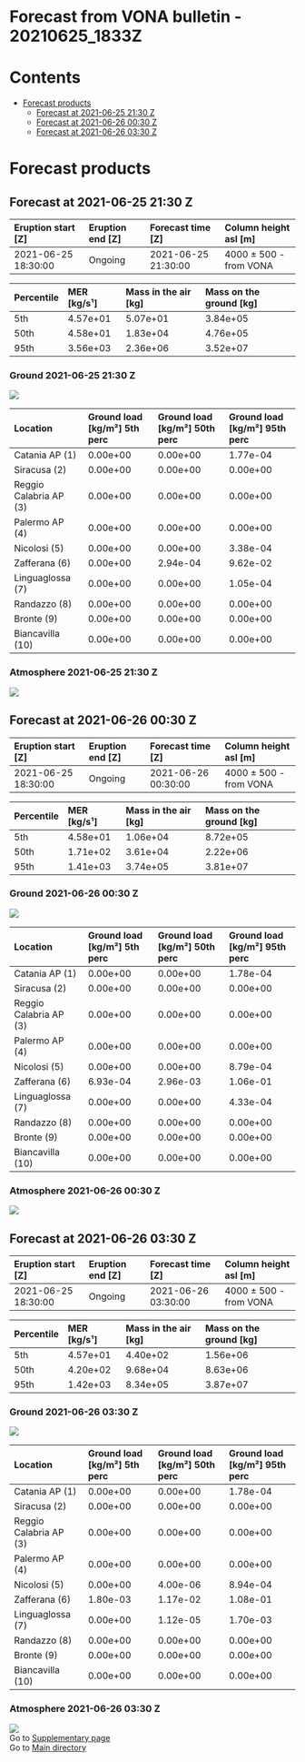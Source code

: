 
Forecast from VONA bulletin - 20210625_1833Z
============================================

Contents
========

* [Forecast products](#forecast-products)
	* [Forecast at 2021-06-25 21:30 Z](#forecast-at-2021-06-25-2130-z)
	* [Forecast at 2021-06-26 00:30 Z](#forecast-at-2021-06-26-0030-z)
	* [Forecast at 2021-06-26 03:30 Z](#forecast-at-2021-06-26-0330-z)

# Forecast products

## Forecast at 2021-06-25 21:30 Z
  

|Eruption start [Z]|Eruption end [Z]|Forecast time [Z]|Column height asl [m]|
| :--- | :--- | :--- | :--- |
|2021-06-25 18:30:00|Ongoing|2021-06-25 21:30:00|4000 ± 500 - from VONA|
  
  

|Percentile|MER [kg/s¹]|Mass in the air [kg]|Mass on the ground [kg]|
| :--- | :--- | :--- | :--- |
|5th|4.57e+01|5.07e+01|3.84e+05|
|50th|4.58e+01|1.83e+04|4.76e+05|
|95th|3.56e+03|2.36e+06|3.52e+07|
  

### Ground 2021-06-25 21:30 Z
  
![](./figures/probability_grd_2021_06_25_2130_scenario_1.png)  
  
  
  
  
  
  
  
  
  

|Location|Ground load [kg/m²] 5th perc|Ground load [kg/m²] 50th perc|Ground load [kg/m²] 95th perc|
| :--- | :--- | :--- | :--- |
|Catania AP (1)|0.00e+00|0.00e+00|1.77e-04|
|Siracusa (2)|0.00e+00|0.00e+00|0.00e+00|
|Reggio Calabria AP (3)|0.00e+00|0.00e+00|0.00e+00|
|Palermo AP (4)|0.00e+00|0.00e+00|0.00e+00|
|Nicolosi (5)|0.00e+00|0.00e+00|3.38e-04|
|Zafferana (6)|0.00e+00|2.94e-04|9.62e-02|
|Linguaglossa (7)|0.00e+00|0.00e+00|1.05e-04|
|Randazzo (8)|0.00e+00|0.00e+00|0.00e+00|
|Bronte (9)|0.00e+00|0.00e+00|0.00e+00|
|Biancavilla (10)|0.00e+00|0.00e+00|0.00e+00|
  

### Atmosphere 2021-06-25 21:30 Z
  
![](./figures/probability_air_2021_06_25_2130_scenario_1_conclev_1.png)
## Forecast at 2021-06-26 00:30 Z
  

|Eruption start [Z]|Eruption end [Z]|Forecast time [Z]|Column height asl [m]|
| :--- | :--- | :--- | :--- |
|2021-06-25 18:30:00|Ongoing|2021-06-26 00:30:00|4000 ± 500 - from VONA|
  
  

|Percentile|MER [kg/s¹]|Mass in the air [kg]|Mass on the ground [kg]|
| :--- | :--- | :--- | :--- |
|5th|4.58e+01|1.06e+04|8.72e+05|
|50th|1.71e+02|3.61e+04|2.22e+06|
|95th|1.41e+03|3.74e+05|3.81e+07|
  

### Ground 2021-06-26 00:30 Z
  
![](./figures/probability_grd_2021_06_26_0030_scenario_1.png)  
  
  
  
  
  
  
  
  
  

|Location|Ground load [kg/m²] 5th perc|Ground load [kg/m²] 50th perc|Ground load [kg/m²] 95th perc|
| :--- | :--- | :--- | :--- |
|Catania AP (1)|0.00e+00|0.00e+00|1.78e-04|
|Siracusa (2)|0.00e+00|0.00e+00|0.00e+00|
|Reggio Calabria AP (3)|0.00e+00|0.00e+00|0.00e+00|
|Palermo AP (4)|0.00e+00|0.00e+00|0.00e+00|
|Nicolosi (5)|0.00e+00|0.00e+00|8.79e-04|
|Zafferana (6)|6.93e-04|2.96e-03|1.06e-01|
|Linguaglossa (7)|0.00e+00|0.00e+00|4.33e-04|
|Randazzo (8)|0.00e+00|0.00e+00|0.00e+00|
|Bronte (9)|0.00e+00|0.00e+00|0.00e+00|
|Biancavilla (10)|0.00e+00|0.00e+00|0.00e+00|
  

### Atmosphere 2021-06-26 00:30 Z
  
![](./figures/probability_air_2021_06_26_0030_scenario_1_conclev_1.png)
## Forecast at 2021-06-26 03:30 Z
  

|Eruption start [Z]|Eruption end [Z]|Forecast time [Z]|Column height asl [m]|
| :--- | :--- | :--- | :--- |
|2021-06-25 18:30:00|Ongoing|2021-06-26 03:30:00|4000 ± 500 - from VONA|
  
  

|Percentile|MER [kg/s¹]|Mass in the air [kg]|Mass on the ground [kg]|
| :--- | :--- | :--- | :--- |
|5th|4.57e+01|4.40e+02|1.56e+06|
|50th|4.20e+02|9.68e+04|8.63e+06|
|95th|1.42e+03|8.34e+05|3.87e+07|
  

### Ground 2021-06-26 03:30 Z
  
![](./figures/probability_grd_2021_06_26_0330_scenario_1.png)  
  
  
  
  
  
  
  
  
  

|Location|Ground load [kg/m²] 5th perc|Ground load [kg/m²] 50th perc|Ground load [kg/m²] 95th perc|
| :--- | :--- | :--- | :--- |
|Catania AP (1)|0.00e+00|0.00e+00|1.78e-04|
|Siracusa (2)|0.00e+00|0.00e+00|0.00e+00|
|Reggio Calabria AP (3)|0.00e+00|0.00e+00|0.00e+00|
|Palermo AP (4)|0.00e+00|0.00e+00|0.00e+00|
|Nicolosi (5)|0.00e+00|4.00e-06|8.94e-04|
|Zafferana (6)|1.80e-03|1.17e-02|1.08e-01|
|Linguaglossa (7)|0.00e+00|1.12e-05|1.70e-03|
|Randazzo (8)|0.00e+00|0.00e+00|0.00e+00|
|Bronte (9)|0.00e+00|0.00e+00|0.00e+00|
|Biancavilla (10)|0.00e+00|0.00e+00|0.00e+00|
  

### Atmosphere 2021-06-26 03:30 Z
  
![](./figures/probability_air_2021_06_26_0330_scenario_1_conclev_1.png)  
Go to [Supplementary page](Supplementary_page.md)  
Go to [Main directory](https://github.com/federicapardini/Real_time_ash_forecast)